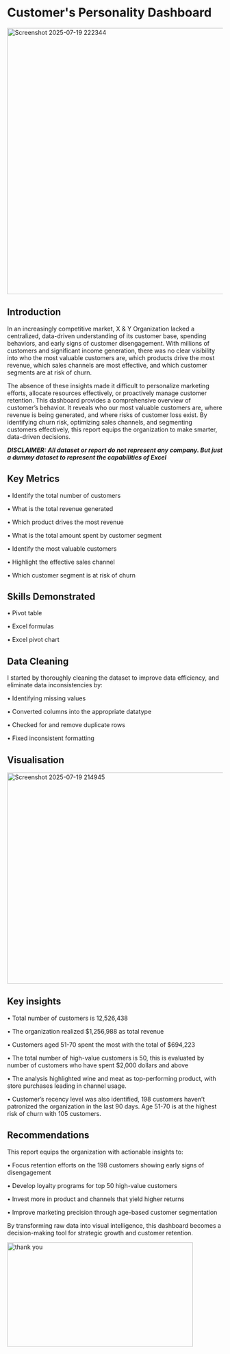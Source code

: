 # Customer's Personality Dashboard
<img width="1312" height="621" alt="Screenshot 2025-07-19 222344" src="https://github.com/user-attachments/assets/101df708-007c-46c6-967f-146f703c340b" />


## Introduction
In an increasingly competitive market, X & Y Organization lacked a centralized, data-driven understanding of its customer base, spending behaviors, and early signs of customer disengagement. With millions of customers and significant income generation, there was no clear visibility into who the most valuable customers are, which products drive the most revenue, which sales channels are most effective, and which customer segments are at risk of churn.

The absence of these insights made it difficult to personalize marketing efforts, allocate resources effectively, or proactively manage customer retention.
This dashboard provides a comprehensive overview of customer’s behavior. It reveals who our most valuable customers are, where revenue is being generated, and where risks of customer loss exist. By identifying churn risk, optimizing sales channels, and segmenting customers effectively, this report equips the organization to make smarter, data-driven decisions.

__*DISCLAIMER: All dataset or report do not represent any company. But just a dummy dataset to represent the capabilities of Excel*__

## Key Metrics

•	Identify the total number of customers

•	What is the total revenue generated

•	Which product drives the most revenue

•	What is the total amount spent by customer segment

•	Identify the most valuable customers

•	Highlight the effective sales channel

•	Which customer segment is at risk of churn

## Skills Demonstrated

•	Pivot table

•	Excel formulas

•	Excel pivot chart

## Data Cleaning

I started by thoroughly cleaning the dataset to improve data efficiency, and eliminate data inconsistencies by:

•	Identifying missing values

•	Converted columns into the appropriate datatype

•	Checked for and remove duplicate rows

•	Fixed inconsistent formatting

## Visualisation

<img width="1159" height="492" alt="Screenshot 2025-07-19 214945" src="https://github.com/user-attachments/assets/4b456164-5fc6-4627-acf4-f8b6b72f8ab2" />


## Key insights

•	Total number of customers is 12,526,438

•	The organization realized $1,256,988 as total revenue

•	Customers aged 51-70 spent the most with the total of $694,223

•	The total number of high-value customers is 50, this is evaluated by number of customers who have spent $2,000 dollars and above

•	The analysis highlighted wine and meat as top-performing product, with store purchases leading in channel usage.

•	Customer’s recency level was also identified, 198 customers haven’t patronized the organization in the last 90 days. Age 51-70 is at the highest risk of churn with 105 customers.

## Recommendations

This report equips the organization with actionable insights to:

•	Focus retention efforts on the 198 customers showing early signs of disengagement

•	Develop loyalty programs for top 50 high-value customers

•	Invest more in product and channels that yield higher returns

•	Improve marketing precision through age-based customer segmentation

By transforming raw data into visual intelligence, this dashboard becomes a decision-making tool for strategic growth and customer retention.


<img width="434" height="243" alt="thank you" src="https://github.com/user-attachments/assets/10697e80-2b82-4a72-89fc-3746ada6579c" />





